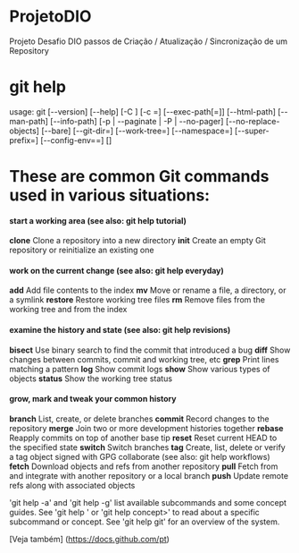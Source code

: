 # ProjetoDIO
Projeto Desafio DIO passos de Criação / Atualização / Sincronização de um Repository

# git help

usage: git [--version] [--help] [-C <path>] [-c <name>=<value>]
           [--exec-path[=<path>]] [--html-path] [--man-path] [--info-path]
           [-p | --paginate | -P | --no-pager] [--no-replace-objects] [--bare]
           [--git-dir=<path>] [--work-tree=<path>] [--namespace=<name>]
           [--super-prefix=<path>] [--config-env=<name>=<envvar>]
           <command> [<args>]

# These are common Git commands used in various situations:

#### start a working area (see also: git help tutorial)

   **clone**     Clone a repository into a new directory
   **init**      Create an empty Git repository or reinitialize an existing one

#### work on the current change (see also: git help everyday)

   **add**       Add file contents to the index
   **mv**        Move or rename a file, a directory, or a symlink
   **restore**   Restore working tree files
   **rm**        Remove files from the working tree and from the index

#### examine the history and state (see also: git help revisions)

   **bisect**   Use binary search to find the commit that introduced a bug
   **diff**        Show changes between commits, commit and working tree, etc
   **grep**      Print lines matching a pattern
   **log**         Show commit logs
   **show**     Show various types of objects
   **status**    Show the working tree status

#### grow, mark and tweak your common history

   **branch**    List, create, or delete branches
   **commit**    Record changes to the repository
   **merge**      Join two or more development histories together
   **rebase**     Reapply commits on top of another base tip
   **reset**        Reset current HEAD to the specified state
   **switch**      Switch branches
   **tag**           Create, list, delete or verify a tag object signed with GPG collaborate (see also: git help workflows)
   **fetch**        Download objects and refs from another repository
   **pull**          Fetch from and integrate with another repository or a local branch
   **push**       Update remote refs along with associated objects

'git help -a' and 'git help -g' list available subcommands and some concept guides. See 'git help <command>' or 'git help concept>'
to read about a specific subcommand or concept.
See 'git help git' for an overview of the system.

[Veja também] (https://docs.github.com/pt)

